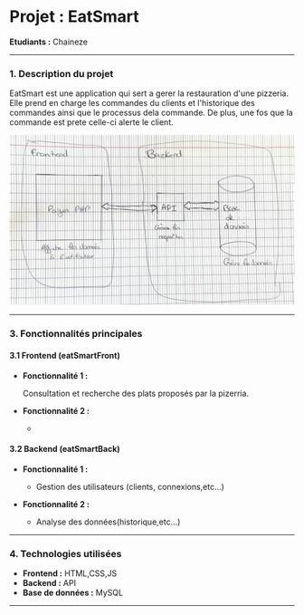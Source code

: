 # **Projet : EatSmart**

**Etudiants :** Chaineze

---

### **1. Description du projet**

EatSmart est une application qui sert a gerer la restauration d'une pizzeria. Elle prend en charge les commandes du clients et l'historique des commandes ainsi que le processus dela commande. De plus, une fos que la commande est prete celle-ci alerte le client. 

<img src="./assets/img/Schema architecture eatsmart.png">

---

### **3. Fonctionnalités principales**

#### **3.1 Frontend (eatSmartFront)**

- **Fonctionnalité 1 :**  
 
  Consultation et recherche des plats proposés par la pizerria.
  
- **Fonctionnalité 2 :**  

  -                                                                                                                                                       
  
#### **3.2 Backend (eatSmartBack)**

- **Fonctionnalité 1 :**  
  
  - Gestion des utilisateurs (clients, connexions,etc...)                                                   
  
- **Fonctionnalité 2 :**  
 

  - Analyse des données(historique,etc...)

---

### **4. Technologies utilisées**

- **Frontend :** HTML,CSS,JS
- **Backend :** API
- **Base de données :** MySQL

---
